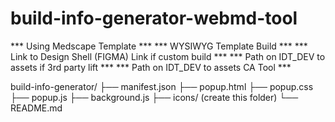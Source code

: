 # build-info-generator-webmd-tool


*** Using Medscape Template ***
*** WYSIWYG Template Build ***
*** Link to Design Shell (FIGMA) Link if custom build ***
*** Path on IDT_DEV to assets if 3rd party lift ***
*** Path on IDT_DEV to assets CA Tool ***

build-info-generator/
├── manifest.json
├── popup.html
├── popup.css
├── popup.js
├── background.js
├── icons/ (create this folder)
└── README.md
